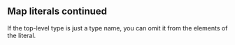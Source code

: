 Map literals continued
----------------------

If the top-level type is just a type name, you can omit it from the elements of the literal.
